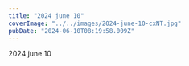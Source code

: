 ```yaml
---
title: "2024 june 10"
coverImage: "../../images/2024-june-10-cxNT.jpg"
pubDate: "2024-06-10T08:19:58.009Z"
---
```


2024 june 10
